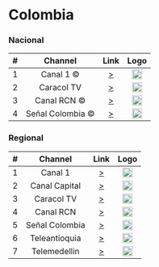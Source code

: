 
<h1>Colombia</h1>

<h3>Nacional</h3>

| #   | Channel     | Link  | Logo |
|:---:|:-----------:|:-----:|:-----:
| 1   | Canal 1 ©| [>]() | <img height="20" src="https://i.imgur.com/cf1XPvW.png"/> |
| 2   | Caracol TV    | [>]() | <img height="20" src="https://i.imgur.com/IbYzIg1.png"/> |
| 3   | Canal RCN ©     | [>]() | <img height="20" src="https://i.imgur.com/ntTLqwt.png"/> |
| 4   | Señal Colombia ©| [>]() | <img height="20" src="https://i.imgur.com/JxfTnMQ.png"/> |


<h3>Regional</h3>

| #   | Channel     | Link  | Logo |
|:---:|:-----------:|:-----:|:-----:
| 1   | Canal 1 | [>]() | <img height="20" src=""/> |
| 2   | Canal Capital | [>]() | <img height="20" src=""/> |
| 3   | Caracol TV    | [>]() | <img height="20" src=""/> |
| 4   | Canal RCN     | [>]() | <img height="20" src=""/> |
| 5   | Señal Colombia | [>]() | <img height="20" src=""/> |
| 6   | Teleantioquia | [>]() | <img height="20" src=""/> |
| 7   | Telemedellin | [>]() | <img height="20" src=""/> |

